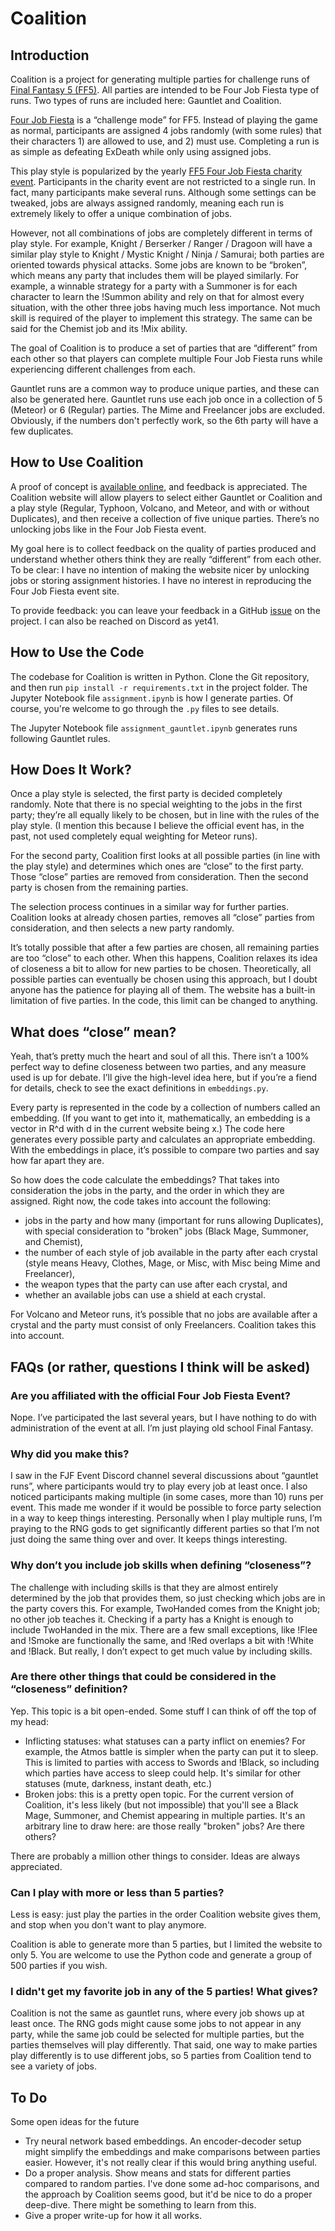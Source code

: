 # Coalition

## Introduction 
Coalition is a project for generating multiple parties for challenge runs of [Final Fantasy 5 (FF5)](https://en.wikipedia.org/wiki/Final_Fantasy_V). All parties 
are intended to be Four Job Fiesta type of runs. Two types of runs are included here: Gauntlet and Coalition.

[Four Job Fiesta](https://www.rpgsite.net/feature/11964-final-fantasy-v-four-job-fiesta-guide-how-to-tackle-this-unique-challenge) is a “challenge mode” for FF5. 
Instead of playing the game as normal, participants are assigned 4 jobs randomly (with some rules) that their characters 1) are allowed to use, and 2) must use. 
Completing a run is as simple as defeating ExDeath while only using assigned jobs.

This play style is popularized by the yearly [FF5 Four Job Fiesta charity event](https://www.fourjobfiesta.com/). Participants in the 
charity event are not restricted to a single run. In fact, many participants make several runs. Although some settings can be tweaked, 
jobs are always assigned randomly, meaning each run is extremely likely to offer a unique combination of jobs.

However, not all combinations of jobs are completely different in terms of play style. For example, Knight / Berserker / Ranger / Dragoon will have a 
similar play style to Knight / Mystic Knight / Ninja / Samurai; both parties are oriented towards physical attacks. Some jobs are known to be “broken”, 
which means any party that includes them will be played similarly. For example, a winnable strategy for a party with a Summoner is for each character to 
learn the !Summon ability and rely on that for almost every situation, with the other three jobs having much less importance. Not much skill is required of 
the player to implement this strategy. The same can be said for the Chemist job and its !Mix ability. 

The goal of Coalition is to produce a set of parties that are “different” from each other so that players can complete multiple Four Job 
Fiesta runs while experiencing different challenges from each. 

Gauntlet runs are a common way to produce unique parties, and these can also be generated here. Gauntlet runs use each job once in a collection 
of 5 (Meteor) or 6 (Regular) parties. The Mime and Freelancer jobs are excluded. Obviously, if the numbers don't perfectly work, so the 6th party 
will have a few duplicates.

## How to Use Coalition
A proof of concept is [available online](https://sites.google.com/view/ff5-coalition/home), and feedback is appreciated. The Coalition website will allow 
players to select either Gauntlet or Coalition and a play style (Regular, Typhoon, Volcano, and Meteor, and with or without Duplicates), 
and then receive a collection of five unique parties. There’s no unlocking jobs like in the Four Job Fiesta event. 

My goal here is to collect feedback on the quality of parties produced and understand whether others think they are really “different” 
from each other. To be clear: I have no intention of making the website nicer by unlocking jobs or storing assignment histories. 
I have no interest in reproducing the Four Job Fiesta event site.

To provide feedback: you can leave your feedback in a GitHub [issue](https://github.com/ssmall41/FF5FJF-Selector/issues) on the project. I can also be reached on Discord
as yet41.

## How to Use the Code
The codebase for Coalition is written in Python. Clone the Git repository, and then run `pip install -r requirements.txt` in the project folder.
The Jupyter Notebook file `assignment.ipynb` is how I generate parties. Of course, you're welcome to go through the `.py` files to see details.

The Jupyter Notebook file `assignment_gauntlet.ipynb` generates runs following Gauntlet rules.

## How Does It Work?
Once a play style is selected, the first party is decided completely randomly. Note that there is no special weighting to the jobs in the first 
party; they’re all equally likely to be chosen, but in line with the rules of the play style. (I mention this because I believe the official event 
has, in the past, not used completely equal weighting for Meteor runs). 

For the second party, Coalition first looks at all possible parties (in line with the play style) and determines which ones are “close” to 
the first party. Those “close” parties are removed from consideration. Then the second party is chosen from the remaining parties. 

The selection process continues in a similar way for further parties. Coalition looks at already chosen parties, removes all “close” 
parties from consideration, and then selects a new party randomly. 

It’s totally possible that after a few parties are chosen, all remaining parties are too “close” to each other. When this happens, Coalition relaxes its 
idea of closeness a bit to allow for new parties to be chosen. Theoretically, all possible parties can eventually be chosen using this approach, 
but I doubt anyone has the patience for playing all of them. The website has a built-in limitation of five parties. In the code, this limit can be changed to anything.

## What does “close” mean?
Yeah, that’s pretty much the heart and soul of all this. There isn’t a 100% perfect way to define closeness between two parties, and any 
measure used is up for debate. I’ll give the high-level idea here, but if you’re a fiend for details, check <here in the code> to see the exact definitions
in `embeddings.py`.

Every party is represented in the code by a collection of numbers called an embedding. (If you want to get into it, mathematically, an 
embedding is a vector in R^d with d in the current website being x.) The code here generates every possible party and calculates an appropriate 
embedding. With the embeddings in place, it’s possible to compare two parties and say how far apart they are.

So how does the code calculate the embeddings? That takes into consideration the jobs in the party, and the order in which they are assigned. 
Right now, the code takes into account the following: 

* jobs in the party and how many (important for runs allowing Duplicates), with special consideration to "broken" jobs (Black Mage, Summoner, and Chemist),
* the number of each style of job available in the party after each crystal (style means Heavy, Clothes, Mage, or Misc, with Misc being Mime and Freelancer), 
* the weapon types that the party can use after each crystal, and
* whether an available jobs can use a shield at each crystal.

For Volcano and Meteor runs, it’s possible that no jobs are available after a crystal and the party must consist of only Freelancers. Coalition takes this into account. 

## FAQs (or rather, questions I think will be asked)

### Are you affiliated with the official Four Job Fiesta Event?
Nope. I’ve participated the last several years, but I have nothing to do with administration of the event at all. I’m just playing old school Final Fantasy. 

### Why did you make this?
I saw in the FJF Event Discord channel several discussions about “gauntlet runs”, where participants would try to play every job at least 
once. I also noticed participants making multiple (in some cases, more than 10) runs per event. This made me wonder if it would be possible to force party
selection in a way to keep things interesting. Personally when I play multiple runs, I’m praying to 
the RNG gods to get significantly different parties so that I’m not just doing the same thing over and over. It keeps things interesting. 

### Why don’t you include job skills when defining “closeness”?
The challenge with including skills is that they are almost entirely determined by the job that provides them, so just checking which 
jobs are in the party covers this. For example, TwoHanded comes from the Knight job; no other job teaches it. Checking if a party
has a Knight is enough to include TwoHanded in the mix. There are a few small exceptions, like !Flee and !Smoke are functionally the same, and !Red overlaps a bit 
with !White and !Black. But really, I don’t expect to get much value by including skills. 

### Are there other things that could be considered in the “closeness” definition?
Yep. This topic is a bit open-ended. Some stuff I can think of off the top of my head:

* Inflicting statuses: what statuses can a party inflict on enemies? For example, the Atmos battle is simpler when the party can put 
it to sleep. This is limited to parties with access to Swords and !Black, so including which parties have access to sleep could help.
It's similar for other statuses (mute, darkness, instant death, etc.)
* Broken jobs: this is a pretty open topic. For the current version of Coalition, it's less likely (but not impossible) that you'll see 
a Black Mage, Summoner, and Chemist appearing in multiple parties. It's an arbitrary line to draw here: are those really "broken" jobs?
Are there others?

There are probably a million other things to consider. Ideas are always appreciated.

### Can I play with more or less than 5 parties?
Less is easy: just play the parties in the order Coalition website gives them, and stop when you don't want to play anymore.

Coalition is able to generate more than 5 parties, but I limited the website to only 5. You are welcome to use the Python code and
generate a group of 500 parties if you wish.

### I didn't get my favorite job in any of the 5 parties! What gives?
Coalition is not the same as gauntlet runs, where every job shows up at least once. The RNG gods might cause some jobs to not appear in any party, while
the same job could be selected for multiple parties, but the parties themselves will play differently. That said, one way to make parties play differently
is to use different jobs, so 5 parties from Coalition tend to see a variety of jobs. 

## To Do
Some open ideas for the future
* Try neural network based embeddings. An encoder-decoder setup might simplify the embeddings and make comparisons between parties easier. 
However, it's not really clear if this would bring anything useful.
* Do a proper analysis. Show means and stats for different parties compared to random parties. I've done some ad-hoc comparisons, and the approach
by Coalition seems good, but it'd be nice to do a proper deep-dive. There might be something to learn from this.
* Give a proper write-up for how it all works.




